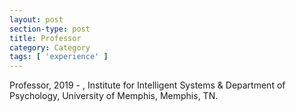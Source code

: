 ```yaml
---
layout: post
section-type: post
title: Professor
category: Category
tags: [ 'experience' ]
---
```

Professor, 2019 - , Institute for Intelligent Systems & Department of Psychology, University of Memphis, Memphis, TN.
